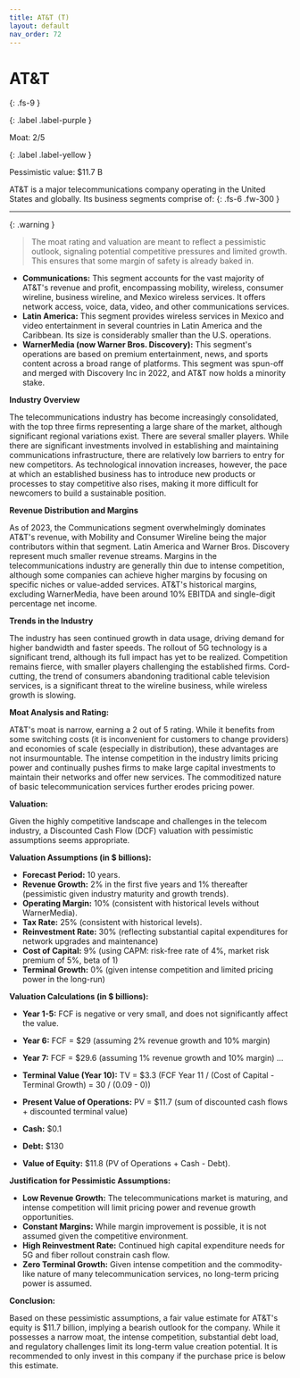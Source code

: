```yaml
---
title: AT&T (T)
layout: default
nav_order: 72
---
```


# AT&T
{: .fs-9 }

{: .label .label-purple }

Moat: 2/5

{: .label .label-yellow }

Pessimistic value: $11.7 B

AT&T is a major telecommunications company operating in the United States and globally. Its business segments comprise of:
{: .fs-6 .fw-300 }

---

{: .warning } 
>The moat rating and valuation are meant to reflect a pessimistic outlook, signaling potential competitive pressures and limited growth. This ensures that some margin of safety is already baked in.


* **Communications:** This segment accounts for the vast majority of AT&T's revenue and profit, encompassing mobility, wireless, consumer wireline, business wireline, and Mexico wireless services. It offers network access, voice, data, video, and other communications services.
* **Latin America:** This segment provides wireless services in Mexico and video entertainment in several countries in Latin America and the Caribbean. Its size is considerably smaller than the U.S. operations.
* **WarnerMedia (now Warner Bros. Discovery):** This segment's operations are based on premium entertainment, news, and sports content across a broad range of platforms.  This segment was spun-off and merged with Discovery Inc in 2022, and AT&T now holds a minority stake.

**Industry Overview**

The telecommunications industry has become increasingly consolidated, with the top three firms representing a large share of the market, although significant regional variations exist. There are several smaller players. While there are significant investments involved in establishing and maintaining communications infrastructure, there are relatively low barriers to entry for new competitors. As technological innovation increases, however, the pace at which an established business has to introduce new products or processes to stay competitive also rises, making it more difficult for newcomers to build a sustainable position.

**Revenue Distribution and Margins**

As of 2023, the Communications segment overwhelmingly dominates AT&T's revenue, with Mobility and Consumer Wireline being the major contributors within that segment. Latin America and Warner Bros. Discovery represent much smaller revenue streams.  Margins in the telecommunications industry are generally thin due to intense competition, although some companies can achieve higher margins by focusing on specific niches or value-added services. AT&T's historical margins, excluding WarnerMedia, have been around 10% EBITDA and single-digit percentage net income.

**Trends in the Industry**

The industry has seen continued growth in data usage, driving demand for higher bandwidth and faster speeds. The rollout of 5G technology is a significant trend, although its full impact has yet to be realized. Competition remains fierce, with smaller players challenging the established firms.  Cord-cutting, the trend of consumers abandoning traditional cable television services, is a significant threat to the wireline business, while wireless growth is slowing.


**Moat Analysis and Rating:**

AT&T's moat is narrow, earning a 2 out of 5 rating.  While it benefits from some switching costs (it is inconvenient for customers to change providers) and economies of scale (especially in distribution), these advantages are not insurmountable.  The intense competition in the industry limits pricing power and continually pushes firms to make large capital investments to maintain their networks and offer new services. The commoditized nature of basic telecommunication services further erodes pricing power.  

**Valuation:**

Given the highly competitive landscape and challenges in the telecom industry, a Discounted Cash Flow (DCF) valuation with pessimistic assumptions seems appropriate.


**Valuation Assumptions (in $ billions):**

* **Forecast Period:** 10 years. 
* **Revenue Growth:**  2% in the first five years and 1% thereafter (pessimistic given industry maturity and growth trends).
* **Operating Margin:** 10% (consistent with historical levels without WarnerMedia).
* **Tax Rate:** 25% (consistent with historical levels).
* **Reinvestment Rate:** 30% (reflecting substantial capital expenditures for network upgrades and maintenance)
* **Cost of Capital:** 9% (using CAPM: risk-free rate of 4%, market risk premium of 5%, beta of 1)
* **Terminal Growth:** 0% (given intense competition and limited pricing power in the long-run)

**Valuation Calculations (in $ billions):**

* **Year 1-5:**  FCF is negative or very small, and does not significantly affect the value.


* **Year 6:** FCF = $29 (assuming 2% revenue growth and 10% margin)
* **Year 7:** FCF = $29.6 (assuming 1% revenue growth and 10% margin)
...


* **Terminal Value (Year 10):**  TV = $3.3 (FCF Year 11 / (Cost of Capital - Terminal Growth) = 30 / (0.09 - 0)) 


* **Present Value of Operations:**  PV = $11.7 (sum of discounted cash flows + discounted terminal value)

* **Cash:** $0.1
* **Debt:** $130


* **Value of Equity:** $11.8  (PV of Operations + Cash - Debt).

**Justification for Pessimistic Assumptions:**

* **Low Revenue Growth:**  The telecommunications market is maturing, and intense competition will limit pricing power and revenue growth opportunities. 
* **Constant Margins:** While margin improvement is possible, it is not assumed given the competitive environment.
* **High Reinvestment Rate:** Continued high capital expenditure needs for 5G and fiber rollout constrain cash flow.
* **Zero Terminal Growth:** Given intense competition and the commodity-like nature of many telecommunication services, no long-term pricing power is assumed.

**Conclusion:**

Based on these pessimistic assumptions, a fair value estimate for AT&T's equity is $11.7 billion, implying a bearish outlook for the company. While it possesses a narrow moat, the intense competition, substantial debt load, and regulatory challenges limit its long-term value creation potential. It is recommended to only invest in this company if the purchase price is below this estimate.